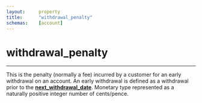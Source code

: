 ```yaml
---
layout:		property
title:		"withdrawal_penalty"
schemas:	[account]
---
```


# withdrawal_penalty

---

This is the penalty (normally a fee) incurred by a customer for an early withdrawal on an account. An early withdrawal is defined as a withdrawal prior to the [**next_withdrawal_date**][nwd]. Monetary type represented as a naturally positive integer number of cents/pence.


[nwd]: https://github.com/suadelabs/fire/blob/master/documentation/properties/next_withdrawal_date.md

